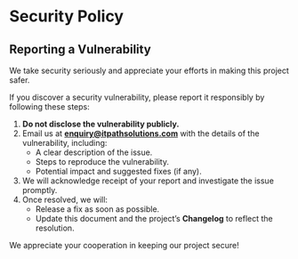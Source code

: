 # Security Policy

## Reporting a Vulnerability  

We take security seriously and appreciate your efforts in making this project safer.  

If you discover a security vulnerability, please report it responsibly by following these steps:  

1. **Do not disclose the vulnerability publicly.**  
2. Email us at **[enquiry@itpathsolutions.com](mailto:enquiry@itpathsolutions.com)** with the details of the vulnerability, including:  
   - A clear description of the issue.  
   - Steps to reproduce the vulnerability.  
   - Potential impact and suggested fixes (if any).  
3. We will acknowledge receipt of your report and investigate the issue promptly.  
4. Once resolved, we will:  
   - Release a fix as soon as possible.  
   - Update this document and the project’s **Changelog** to reflect the resolution.  

We appreciate your cooperation in keeping our project secure!  
